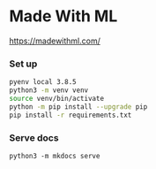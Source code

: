 # Made With ML

https://madewithml.com/

### Set up
```bash
pyenv local 3.8.5
python3 -m venv venv
source venv/bin/activate
python -m pip install --upgrade pip
pip install -r requirements.txt
```

### Serve docs
```
python3 -m mkdocs serve
```